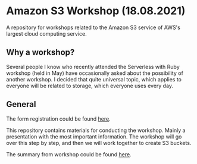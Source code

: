 # Amazon S3 Workshop (18.08.2021)

A repository for workshops related to the Amazon S3 service of AWS's largest cloud computing service.

## Why a workshop?

Several people I know who recently attended the Serverless with Ruby workshop (held in May) have occasionally asked about the possibility of another workshop. I decided that quite universal topic, which applies to everyone will be related to storage, which everyone uses every day.

## General

The form registration could be found [here](https://www.danielaniszkiewicz.com/amazon-s3-workshop.html).

This repository contains materials for conducting the workshop. Mainly a presentation with the most important information. The workshop will go over this step by step, and then we will work together to create S3 buckets. 

The summary from workshop could be found [here](https://www.danielaniszkiewicz.com/amazon-s3-workshop-summary.html).
